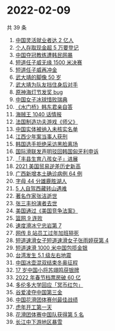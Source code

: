 # 2022-02-09

共 39 条

<!-- BEGIN ZHIHUSEARCH -->
<!-- 最后更新时间 Wed Feb 09 2022 23:12:05 GMT+0800 (China Standard Time) -->
1. [中国灵活就业者达 2 亿人](https://www.zhihu.com/search?q=灵活就业者)
1. [个人存取现金超 5 万要登记](https://www.zhihu.com/search?q=个人存取)
1. [中国夺冠教练遭韩民网暴](https://www.zhihu.com/search?q=中国教练遭韩民网暴)
1. [短道任子威无缘 1500 米决赛](https://www.zhihu.com/search?q=短道速滑)
1. [短道任子威再冲金](https://www.zhihu.com/search?q=短道速滑)
1. [武大靖的脚像 50 岁](https://www.zhihu.com/search?q=武大靖)
1. [武大靖为队友挡住身后对手](https://www.zhihu.com/search?q=武大靖)
1. [原神海灯节发奖 bug](https://www.zhihu.com/search?q=原神)
1. [中国女子冰球惜败瑞典](https://www.zhihu.com/search?q=冰球)
1. [《水门桥》韩东君亲自答](https://www.zhihu.com/search?q=水门桥)
1. [海贼王 1040 话情报](https://www.zhihu.com/search?q=海贼王)
1. [法国制造功夫游戏《师父》](https://www.zhihu.com/search?q=师父游戏)
1. [中国实体被纳入未核实名单](https://www.zhihu.com/search?q=美商务部)
1. [江西少年案当事人获刑](https://www.zhihu.com/search?q=江西少年案)
1. [韩国选手拒绝采访黑脸离场](https://www.zhihu.com/search?q=韩国选手拒绝采访黑脸离场)
1. [国际滑联发声明驳回韩国匈牙利申诉](https://www.zhihu.com/search?q=短道速滑申诉)
1. [「丰县生育八孩女子」进展](https://www.zhihu.com/search?q=丰县)
1. [2021 美国贸易逆差历史新高](https://www.zhihu.com/search?q=美国贸易逆差)
1. [广西新增本土确诊病例 64 例](https://www.zhihu.com/search?q=广西疫情)
1. [字母 44 分雄鹿胜湖人](https://www.zhihu.com/search?q=湖人)
1. [5 人自驾西藏转山遇难](https://www.zhihu.com/search?q=西藏转山遇难)
1. [著名作家张洁逝世](https://www.zhihu.com/search?q=张洁)
1. [张三丰扮演者去世](https://www.zhihu.com/search?q=张三丰)
1. [美国通过《美国竞争法案》](https://www.zhihu.com/search?q=美国竞争法案)
1. [篮网 9 连败](https://www.zhihu.com/search?q=篮网)
1. [速度滑冰宁忠岩第 7](https://www.zhihu.com/search?q=速度滑冰)
1. [网传 B 站员工过年加班猝死](https://www.zhihu.com/search?q=B站员工过年加班猝死)
1. [短道速滑女子短道速滑女子张雨婷获第 4](https://www.zhihu.com/search?q=短道速滑女子500米)
1. [短道速滑 1000 米中国包揽金银](https://www.zhihu.com/search?q=短道速滑男子)
1. [台湾发生 5.1 级左右地震](https://www.zhihu.com/search?q=台湾地震)
1. [中国冰壶混双结束冬奥征程](https://www.zhihu.com/search?q=冰壶)
1. [17 岁中国小将苏翊鸣获银牌](https://www.zhihu.com/search?q=苏翊鸣)
1. [2022 年春节档票房破 60 亿](https://www.zhihu.com/search?q=春节档票房)
1. [多伦多大学回应「冥币红包」](https://www.zhihu.com/search?q=多伦多大学回应)
1. [谷爱凌夺中国第三金](https://www.zhihu.com/search?q=谷爱凌)
1. [中国花滑团体赛创最佳战绩](https://www.zhihu.com/search?q=花样滑冰)
1. [虎年开工第一天](https://www.zhihu.com/search?q=虎年开工)
1. [花滑团体赛中国队获得第 5 名](https://www.zhihu.com/search?q=花滑团体)
1. [长江中下游地区暴雪](https://www.zhihu.com/search?q=长江中下游地区暴雪)
<!-- END ZHIHUSEARCH -->
